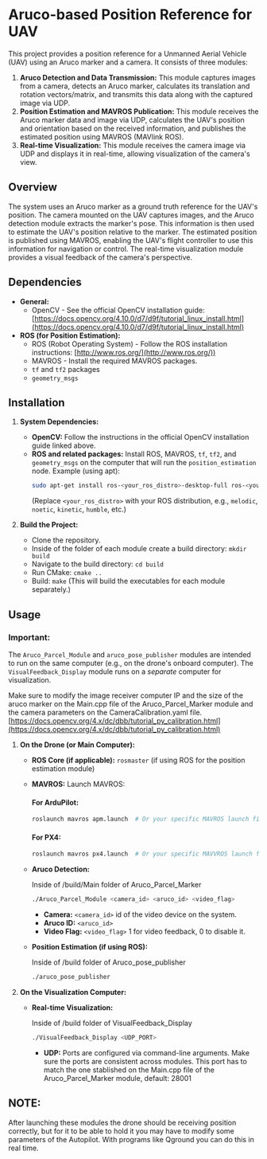 # Aruco-based Position Reference for UAV

This project provides a position reference for a Unmanned Aerial Vehicle (UAV) using an Aruco marker and a camera. It consists of three modules:

1. **Aruco Detection and Data Transmission:** This module captures images from a camera, detects an Aruco marker, calculates its translation and rotation vectors/matrix, and transmits this data along with the captured image via UDP.
2. **Position Estimation and MAVROS Publication:** This module receives the Aruco marker data and image via UDP, calculates the UAV's position and orientation based on the received information, and publishes the estimated position using MAVROS (MAVlink ROS).
3. **Real-time Visualization:** This module receives the camera image via UDP and displays it in real-time, allowing visualization of the camera's view.

## Overview

The system uses an Aruco marker as a ground truth reference for the UAV's position.  The camera mounted on the UAV captures images, and the Aruco detection module extracts the marker's pose.  This information is then used to estimate the UAV's position relative to the marker.  The estimated position is published using MAVROS, enabling the UAV's flight controller to use this information for navigation or control.  The real-time visualization module provides a visual feedback of the camera's perspective.

## Dependencies

* **General:**
    * OpenCV - See the official OpenCV installation guide: [https://docs.opencv.org/4.10.0/d7/d9f/tutorial_linux_install.html](https://docs.opencv.org/4.10.0/d7/d9f/tutorial_linux_install.html)
* **ROS (for Position Estimation):**
    * ROS (Robot Operating System) - Follow the ROS installation instructions: [http://www.ros.org/](http://www.ros.org/))
    * MAVROS - Install the required MAVROS packages.
    * `tf` and `tf2` packages
    * `geometry_msgs`


## Installation

1. **System Dependencies:**
    * **OpenCV:** Follow the instructions in the official OpenCV installation guide linked above.  
    * **ROS and related packages:** Install ROS, MAVROS, `tf`, `tf2`, and `geometry_msgs` on the computer that will run the `position_estimation` node. Example (using apt):
        ```bash
        sudo apt-get install ros-<your_ros_distro>-desktop-full ros-<your_ros_distro>-mavros ros-<your_ros_distro>-mavros-extras ros-<your_ros_distro>-tf ros-<your_ros_distro>-tf2-ros ros-<your_ros_distro>-geometry-msgs
        ```
        (Replace `<your_ros_distro>` with your ROS distribution, e.g., `melodic`, `noetic`, `kinetic`, `humble`, etc.)

2. **Build the Project:**
    * Clone the repository.
    * Inside of the folder of each module create a build directory: `mkdir build`
    * Navigate to the build directory: `cd build`
    * Run CMake: `cmake ..`
    * Build: `make`  (This will build the executables for each module separately.)

## Usage

### Important: 

The `Aruco_Parcel_Module` and `aruco_pose_publisher` modules are intended to run on the same computer (e.g., on the drone's onboard computer). The `VisualFeedback_Display` module runs on a *separate* computer for visualization.

Make sure to modify the image receiver computer IP and the size of the aruco marker on the Main.cpp file of the Aruco_Parcel_Marker module and the camera parameters on the CameraCalibration.yaml file. [https://docs.opencv.org/4.x/dc/dbb/tutorial_py_calibration.html](https://docs.opencv.org/4.x/dc/dbb/tutorial_py_calibration.html)

1. **On the Drone (or Main Computer):**
    * **ROS Core (if applicable):** `rosmaster` (if using ROS for the position estimation module)
    * **MAVROS:** Launch MAVROS:
        
        #### For ArduPilot:
        ```bash
        roslaunch mavros apm.launch  # Or your specific MAVROS launch file
        ```
        #### For PX4:
        ```bash
        roslaunch mavros px4.launch  # Or your specific MAVVROS launch file
        ```
    * **Aruco Detection:**
      
        Inside of /build/Main folder of Aruco_Parcel_Marker
        ```bash
        ./Aruco_Parcel_Module <camera_id> <aruco_id> <video_flag>
        ```
        * **Camera:** `<camera_id>` id of the video device on the system.
        * **Aruco ID:** `<aruco_id>`
        * **Video Flag:** `<video_flag>` 1 for video feedback, 0 to disable it.
    * **Position Estimation (if using ROS):**
      
        Inside of /build folder of Aruco_pose_publisher
        ```bash
        ./aruco_pose_publisher
        ```

2. **On the Visualization Computer:**
    * **Real-time Visualization:**

        Inside of /build folder of VisualFeedback_Display
        ```bash
        ./VisualFeedback_Display <UDP_PORT>
        ```
        * **UDP:**  Ports are configured via command-line arguments. Make sure the ports are consistent across modules. This port has to match the one stablished on the Main.cpp file of the Aruco_Parcel_Marker module, default: 28001
## NOTE:
After launching these modules the drone should be receiving position correctly, but for it to be able to hold it you may have to modify some parameters of the Autopilot. With programs like Qground you can do this in real time.
